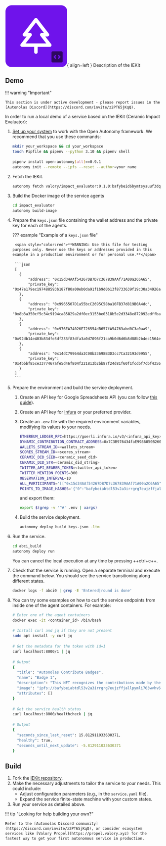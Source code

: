 ![IEKit](images/iekit.svg){ align=left }
Description of the IEKit

## Demo

!!! warning "Important"

	This section is under active development - please report issues in the [Autonolas Discord](https://discord.com/invite/z2PT65jKqQ).

In order to run a local demo of a service based on the IEKit (Ceramic Impact Evaluator):

1. [Set up your system](https://docs.autonolas.network/open-autonomy/guides/set_up/) to work with the Open Autonomy framework. We recommend that you use these commands:

    ```bash
    mkdir your_workspace && cd your_workspace
    touch Pipfile && pipenv --python 3.10 && pipenv shell

    pipenv install open-autonomy[all]==0.9.1
    autonomy init --remote --ipfs --reset --author=your_name
    ```

2. Fetch the IEKit.

	```bash
	autonomy fetch valory/impact_evaluator:0.1.0:bafybeid6bymtsysuuf3dq5gi7btxmpfruxnzyh5l5xl6trui644qnbwwee --service
	```

3. Build the Docker image of the service agents

	```bash
	cd impact_evaluator
	autonomy build-image
	```

4. Prepare the `keys.json` file containing the wallet address and the private key for each of the agents.

    ??? example "Example of a `keys.json` file"

        <span style="color:red">**WARNING: Use this file for testing purposes only. Never use the keys or addresses provided in this example in a production environment or for personal use.**</span>

        ```json
        [
          {
              "address": "0x15d34AAf54267DB7D7c367839AAf71A00a2C6A65",
              "private_key": "0x47e179ec197488593b187f80a00eb0da91f1b9d0b13f8733639f19c30a34926a"
          },
          {
              "address": "0x9965507D1a55bcC2695C58ba16FB37d819B0A4dc",
              "private_key": "0x8b3a350cf5c34c9194ca85829a2df0ec3153be0318b5e2d3348e872092edffba"
          },
          {
              "address": "0x976EA74026E726554dB657fA54763abd0C3a0aa9",
              "private_key": "0x92db14e403b83dfe3df233f83dfa3a0d7096f21ca9b0d6d6b8d88b2b4ec1564e"
          },
          {
              "address": "0x14dC79964da2C08b23698B3D3cc7Ca32193d9955",
              "private_key": "0x4bbbf85ce3377467afe5d46f804f221813b2bb87f24d81f60f1fcdbf7cbf4356"
          }
        ]
        ```

5. Prepare the environment and build the service deployment.

	1. Create an API key for Google Spreadsheets API (you can follow [this guide](https://www.sharperlight.com/uncategorized/2022/04/06/accessing-the-google-sheets-api-via-sharperlight-query-builder/)).

    2. Create an API key for [Infura](https://www.infura.io/) or your preferred provider.

	3. Create an `.env` file with the required environment variables, modifying its values to your needs.

		```bash
		ETHEREUM_LEDGER_RPC=https://goerli.infura.io/v3/<infura_api_key>
		DYNAMIC_CONTRIBUTION_CONTRACT_ADDRESS=0x7C3B976434faE9986050B26089649D9f63314BD8
		WALLETS_STREAM_ID=<wallets_stream>
		SCORES_STREAM_ID=<scores_stream>
		CERAMIC_DID_SEED=<ceramic_seed_did>
		CERAMIC_DID_STR=<ceramic_did_string>
		TWITTER_API_BEARER_TOKEN=<twitter_api_token>
		TWITTER_MENTION_POINTS=300
		OBSERVATION_INTERVAL=10
		ALL_PARTICIPANTS='[["0x15d34AAf54267DB7D7c367839AAf71A00a2C6A65","0x9965507D1a55bcC2695C58ba16FB37d819B0A4dc","0x976EA74026E726554dB657fA54763abd0C3a0aa9","0x14dC79964da2C08b23698B3D3cc7Ca32193d9955"]]'
		POINTS_TO_IMAGE_HASHES='{"0":"bafybeiabtdl53v2a3irrgrg7eujzffjallpymli763wvhv6gceurfmcemm","100":"bafybeid46w6yzbehir7ackcnsyuasdkun5aq7jnckt4sknvmiewpph776q","50000":"bafybeigbxlwzljbxnlwteupmt6c6k7k2m4bbhunvxxa53dc7niuedilnr4","100000":"bafybeiawxpq4mqckbau3mjwzd3ic2o7ywlhp6zqo7jnaft26zeqm3xsjjy","150000":"bafybeie6k53dupf7rf6622rzfxu3dmlv36hytqrmzs5yrilxwcrlhrml2m"}'
		```

	    and export them:
	
	    ```bash
	    export $(grep -v '^#' .env | xargs)
	    ```

	4. Build the service deployment.

	    ```bash
	    autonomy deploy build keys.json -ltm
	    ```

6. Run the service.

	```bash
	cd abci_build
	autonomy deploy run
	```

	You can cancel the local execution at any time by pressing ++ctrl+c++.

7. Check that the service is running. Open a separate terminal and execute the command below. You should see the service transitioning along different states.

	```bash
	docker logs -f abci0 | grep -E 'Entered|round is done'
	```

8. You can try some examples on how to curl the service endpoints from inside one of the agent containers. For example:

    ```bash
    # Enter one of the agent containers
    docker exec -it <container_id> /bin/bash

	# Install curl and jq if they are not present
	sudo apt install -y curl jq
	
	# Get the metadata for the token with id=1
	curl localhost:8000/1 | jq
	
	# Output
	{
	  "title": "Autonolas Contribute Badges",
	  "name": "Badge 1",
	  "description": "This NFT recognizes the contributions made by the holder to the Autonolas Community.",
	  "image": "ipfs://bafybeiabtdl53v2a3irrgrg7eujzffjallpymli763wvhv6gceurfmcemm",
	  "attributes": []
	}
	
	# Get the service health status
	curl localhost:8000/healthcheck | jq
	
	# Output
	{
	  "seconds_since_last_reset": 15.812911033630371,
	  "healthy": true,
	  "seconds_until_next_update": -5.812911033630371
	}
    ```


## Build

1. Fork the [IEKit repository](https://github.com/valory-xyz/iekit).
2. Make the necessary adjustments to tailor the service to your needs. This could include:
    * Adjust configuration parameters (e.g., in the `service.yaml` file).
    * Expand the service finite-state machine with your custom states.
3. Run your service as detailed above.

!!! tip "Looking for help building your own?"

    Refer to the [Autonolas Discord community](https://discord.com/invite/z2PT65jKqQ), or consider ecosystem services like [Valory Propel](https://propel.valory.xyz) for the fastest way to get your first autonomous service in production.

